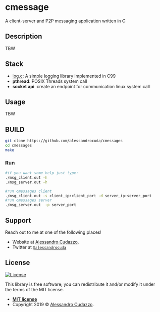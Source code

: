 # cmessage
A client-server and P2P messaging application written in C

## Description

TBW
## Stack
- [log.c](https://github.com/rxi/log.c): A simple logging library implemented in C99
- **pthread**: POSIX Threads system call
- **socket api**: create an endpoint for communication linux system call

## Usage
TBW

## BUILD
```bash
git clone https://github.com/alessandrocuda/cmessages
cd cmessages
make
```
### Run
```bash
#if you want some help just type:
./msg_client.out -h
./msg_server.out -h

#run cmessages client
./msg_client.out -s client_ip:client_port -d server_ip:server_port 
#run cmessages server
./msg_server.out  -p server_port     
```

## Support

Reach out to me at one of the following places!

- Website at <a href="https://alessandrocudazzo.it" target="_blank">Alessandro Cudazzo</a>.
- Twitter at <a href="http://twitter.com/alessandrocuda" target="_blank">`@alessandrocuda`</a>

## License
[![License](http://img.shields.io/:license-mit-blue.svg?style=flat-square)](http://badges.mit-license.org)

This library is free software; you can redistribute it and/or modify it under
the terms of the MIT license. 

- **[MIT license](LICENSE)**
- Copyright 2019 © <a href="https://alessandrocudazzo.it" target="_blank">Alessandro Cudazzo</a>.